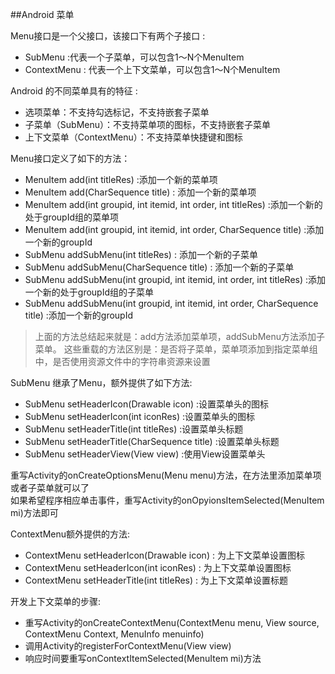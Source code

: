 ##Android 菜单

Menu接口是一个父接口，该接口下有两个子接口 :    

* SubMenu :代表一个子菜单，可以包含1～N个MenuItem
* ContextMenu : 代表一个上下文菜单，可以包含1～N个MenuItem

Android 的不同菜单具有的特征 :    

* 选项菜单：不支持勾选标记，不支持嵌套子菜单
* 子菜单（SubMenu）：不支持菜单项的图标，不支持嵌套子菜单
* 上下文菜单（ContextMenu）：不支持菜单快捷键和图标

Menu接口定义了如下的方法：    

* MenuItem add(int titleRes) :添加一个新的菜单项
*  MenuItem add(CharSequence title) : 添加一个新的菜单项
* MenuItem add(int groupid, int itemid, int order, int titleRes) :添加一个新的处于groupId组的菜单项
* MenuItem add(int groupid, int itemid, int order, CharSequence title) :添加一个新的groupId
* SubMenu addSubMenu(int titleRes) : 添加一个新的子菜单
* SubMenu addSubMenu(CharSequence title) : 添加一个新的子菜单
* SubMenu addSubMenu(int groupid, int itemid, int order, int titleRes) :添加一个新的处于groupId组的子菜单
* SubMenu addSubMenu(int groupid, int itemid, int order, CharSequence title) :添加一个新的groupId

> 上面的方法总结起来就是：add方法添加菜单项，addSubMenu方法添加子菜单。
> 这些重载的方法区别是：是否将子菜单，菜单项添加到指定菜单组中，是否使用资源文件中的字符串资源来设置

SubMenu 继承了Menu，额外提供了如下方法:    

* SubMenu setHeaderIcon(Drawable icon) :设置菜单头的图标
* SubMenu setHeaderIcon(int iconRes) :设置菜单头的图标
* SubMenu setHeaderTitle(int titleRes) :设置菜单头标题
* SubMenu setHeaderTitle(CharSequence title) :设置菜单头标题
* SubMenu setHeaderView(View view) :使用View设置菜单头    

重写Activity的onCreateOptionsMenu(Menu menu)方法，在方法里添加菜单项或者子菜单就可以了    
如果希望程序相应单击事件，重写Activity的onOpyionsItemSelected(MenuItem mi)方法即可    


ContextMenu额外提供的方法:    

* ContextMenu setHeaderIcon(Drawable icon) : 为上下文菜单设置图标
* ContextMenu setHeaderIcon(int iconRes) : 为上下文菜单设置图标
* ContextMenu setHeaderTitle(int titleRes) : 为上下文菜单设置标题

开发上下文菜单的步骤:    

* 重写Activity的onCreateContextMenu(ContextMenu menu, View source, ContextMenu Context, MenuInfo menuinfo)
* 调用Activity的registerForContextMenu(View view)
* 响应时间要重写onContextItemSelected(MenuItem mi)方法


